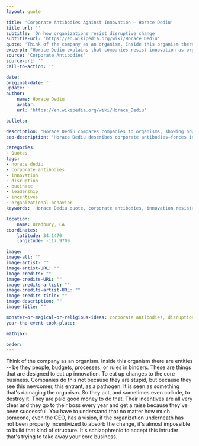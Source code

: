 ```yaml
---
layout: quote

title: 'Corporate Antibodies Against Innovation – Horace Dediu'
title-url: ''
subtitle: 'On how organizations resist disruptive change'
subtitle-url: 'https://en.wikipedia.org/wiki/Horace_Dediu'
quote: 'Think of the company as an organism. Inside this organism there are entities -- be they people, budgets, processes, or rules in binders. These are things that are designed to eat up innovation. To eat up changes to the core business. Companies do this not because they are stupid, but because they see this newcomer, this entrant, as a pathogen. It is seen as something that's damaging the organism. So they act, and sometimes even collude, to destroy it.  They are paid good money to do that. Their incentives are all very clear and they go to their boss every year and get a raise because they've been successful. You have to understand that no matter how much someone, even the CEO, has a vision, if the organization underneath has not been properly incentivized to absorb the change, it's almost impossible to build that kind of structure. It's schizophrenic to accept this intruder that's trying to take away your core business.'
excerpt: "Horace Dediu explains that companies resist innovation as organisms resist pathogens, incentivizing internal forces to destroy disruption."
source: 'Corporate Antibodies'
source-url: ''
call-to-action: ''

date: 
original-date: ''
update:
author:
	name: Horace Dediu
	avatar: 
	url: 'https://en.wikipedia.org/wiki/Horace_Dediu'

bullets:

description: "Horace Dediu compares companies to organisms, showing how internal incentives act like antibodies that destroy disruptive innovation seen as a threat to the core business."
seo-description: "Horace Dediu describes corporate antibodies—forces inside organizations that resist and destroy disruptive innovation as if it were a pathogen."

categories:
- Quotes
tags:
- horace dediu
- corporate antibodies
- innovation
- disruption
- business
- leadership
- incentives
- organizational behavior
keywords: 'Horace Dediu quote, corporate antibodies, innovation resistance, disruption in business, companies as organisms, incentives and change, organizational barriers to innovation'

location:
	name: Bradbury, CA
coordinates:
	latitude: 34.1470
	longitude: -117.9709

image:
image-alt: ""
image-artist: ""
image-artist-URL: ""
image-credits: ""
image-credits-URL: ""
image-credits-artist: ""
image-credits-artist-URL: ""
image-credits-title: ""
image-description: ""
image-title: ""

monster-or-magical-or-religious-ideas: corporate antibodies, disruption, innovation
year-the-event-took-place: 

mathjax: 

order: 
---
```

Think of the company as an organism. Inside this organism there are entities -- be they people, budgets, processes, or rules in binders. These are things that are designed to eat up innovation. To eat up changes to the core business. Companies do this not because they are stupid, but because they see this newcomer, this entrant, as a pathogen. It is seen as something that's damaging the organism. So they act, and sometimes even collude, to destroy it.  They are paid good money to do that. Their incentives are all very clear and they go to their boss every year and get a raise because they've been successful. You have to understand that no matter how much someone, even the CEO, has a vision, if the organization underneath has not been properly incentivized to absorb the change, it's almost impossible to build that kind of structure. It's schizophrenic to accept this intruder that's trying to take away your core business.